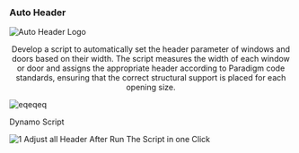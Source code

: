 ### Auto Header
![Auto Header Logo](https://github.com/user-attachments/assets/c3e30f08-fec3-40c9-977e-e78425ee7b3b)

<p align="center">
  Develop a script to automatically set the header parameter of windows and doors based on their width. The script measures the width of each window or door and assigns the appropriate header according to Paradigm code standards, ensuring that the correct structural support is placed for each opening size.
</p>

![eqeqeq](https://github.com/user-attachments/assets/ae1ec7cd-99d0-4218-9b47-af7cd84b2fff)


Dynamo Script

![1](https://github.com/user-attachments/assets/8e673450-d434-423c-81fe-218d8d9ed8c6)
Adjust all Header After Run The Script in one Click
